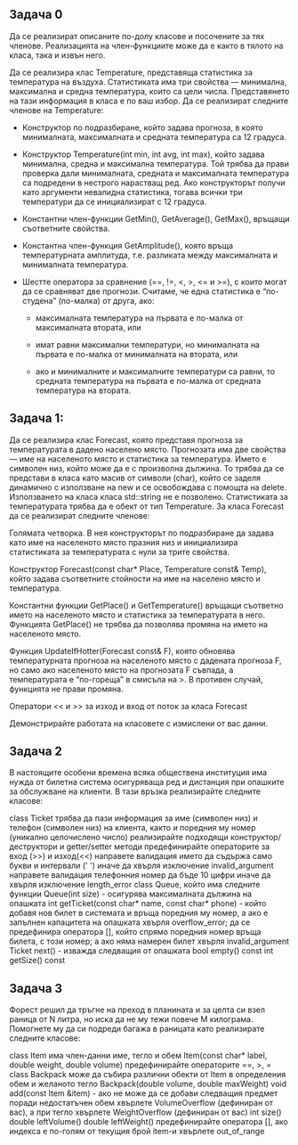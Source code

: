 ## Задача 0
Да се реализират описаните по-долу класове и посочените за тях членове. Реализацията на член-функциите може да е както в тялото на класа, така и извън него.
 

Да се реализира клас Temperature, представяща статистика за температура на въздуха. Статистиката има три свойства — минимална, максимална и средна 
температура, които са цели числа. Представянето на тази информация в класа е по ваш избор. Да се реализират следните членове на Temperature:


 * Конструктор по подразбиране, който задава прогноза, в която минималната, максималната и средната температура са 12 градуса.

 * Конструктор Temperature(int min, int avg, int max), който задава минимална, средна и максимална температура. Той трябва да прави проверка дали минималната, средната и максималната температура са подредени в нестрого нарастващ ред. Ако конструкторът получи като аргументи невалидна статистика, тогава всички три температури да се инициализират с 12 градуса.

 * Константни член-функции GetMin(), GetAverage(), GetMax(), връщащи съответните свойства.

 * Константна член-функция GetAmplitude(), която връща температурната амплитуда, т.е. разликата между максималната и минималната температура.

* Шестте оператора за сравнение (==, !=, <, >, <= и >=), с които могат да се сравняват две прогнози. Считаме, че една статистика е “по-студена” (по-малка) от 
друга, ако:

    - максималната температура на първата е по-малка от максималната втората, или

    - имат равни максимални температури, но минималната на първата е по-малка от минималната на втората, или

    - ако и минималните и максималните температури са равни, то средната температура на първата е по-малка от средната температура на втората.


## Задача 1:
Да се реализира клас Forecast, която представя прогноза за температурата в дадено населено място. Прогнозата има две свойства — име на населеното място и статистика за температура. Името е символен низ, който може да е с произволна дължина. То трябва да се представи в класа като масив от символи (char), който се заделя динамично с използване на new и се освобождава с помощта на delete. Използването на класа класа std::string не е позволено. Статистиката за температурата трябва да е обект от тип Temperature. За класа Forecast да се реализират следните членове:

Голямата четворка. В нея конструкторът по подразбиране да задава като име на населеното място празния низ и инициализира статистиката за температурата с нули за трите свойства.

Конструктор Forecast(const char* Place, Temperature const& Temp), който задава съответните стойности на име на населено място и температура.

Константни функции GetPlace() и GetTemperature() връщащи съответно името на населеното място и статистика за температурата в него. Функцията GetPlace() не трябва да позволява промяна на името на населеното място.

Функция UpdateIfHotter(Forecast const& F), която обновява температурната прогноза на населеното място с дадената прогноза F, но само ако населеното място на прогнозата F съвпада, а температурата е “по-гореща” в смисъла на >. В противен случай, функцията не прави промяна.

Оператори << и >> за изход и вход от поток за класа Forecast

Демонстрирайте работата на класовете с измислени от вас данни.


## Задача 2
В настоящите особени времена всяка обществена институция има нужда от билетна система осигуряваща ред и дистанция при опашките за обслужване на клиенти. В тази връзка реализирайте следните класове:

class Ticket
трябва да пази информация за име (символен низ) и телефон (символен низ) на клиента, както и поредния му номер (уникално целочислено число)
реализирайте подходящи конструктор/деструктори и getter/setter методи
предефинирайте операторите за вход (>>) и изход(<<)
направете валидация името да съдържа само букви и интервали (' ') иначе да хвърля изключение invalid_argument
направете валидация телефонния номер да бъде 10 цифри иначе да хвърля изключение length_error
class Queue, който има следните функции
Queue(int size) - осигурява максималната дължина на опашката
int getTicket(const char* name, const char* phone) - който добавя нов билет в системата и връща поредния му номер, а ако е запълнен капацитета на опашката хвърля overflow_error;
да се предефинира оператора [], който спрямо поредния номер връща билета, с този номер; а ако няма намерен билет хвърля invalid_argument
Ticket next() - изважда следващия от опашката
bool empty() const
int getSize() const

## Задача 3
Форест решил да тръгне на преход в планината и за целта си взел раница от N литра, но иска да не му тежи повече М килограма. Помогнете му да си подреди багажа в раницата като реализирате следните класове:

class Item
има член-данни име, тегло и обем
Item(const char* label, double weight, double volume)
предефинирайте операторите ==, >, =
class Backpack
може да събира различни обекти от Item в определения обем и желаното тегло
Backpack(double volume, double maxWeight)
void add(const Item &item) - ако не може да се добави следващия предмет поради недостатъчен обем хвърлете VolumeOverflow (дефиниран от вас), а при тегло хвърлете WeightOverflow (дефиниран от вас)
int size()
double leftVolume()
double leftWeight()
предефинирайте оператора [], ако индекса е по-голям от текущия брой item-и хвърлете out_of_range